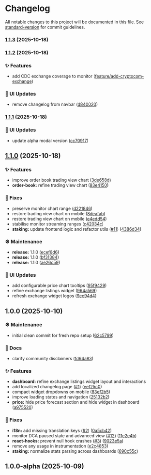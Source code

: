 # Changelog

All notable changes to this project will be documented in this file. See [standard-version](https://github.com/conventional-changelog/standard-version) for commit guidelines.

### [1.1.3](https://github.com/luzzo33/nos-plus-web/compare/v1.1.2...v1.1.3) (2025-10-18)

### [1.1.2](https://github.com/luzzo33/nos-plus-web/compare/v1.1.1...v1.1.2) (2025-10-18)

### ✨ Features

* add CDC exchange coverage to monitor ([feature/add-cryptocom-exchange](https://github.com/luzzo33/nos-plus-web/tree/feature/add-cryptocom-exchange))


### 🎨 UI Updates

* remove changelog from navbar ([d840020](https://github.com/luzzo33/nos-plus-web/commit/d84002087aa0e70a8d42d532769eba88f9c10048))

### [1.1.1](https://github.com/luzzo33/nos-plus-web/compare/v1.1.0...v1.1.1) (2025-10-18)


### 🎨 UI Updates

* update alpha modal version ([cc70917](https://github.com/luzzo33/nos-plus-web/commit/cc709171001542bee8ebb3fadc3d10a9b86afb41))

## [1.1.0](https://github.com/luzzo33/nos-plus-web/compare/v1.0.0...v1.1.0) (2025-10-18)


### ✨ Features

* improve order book trading view chart ([3de658d](https://github.com/luzzo33/nos-plus-web/commit/3de658d2054c71e57905c63ce560dd1eff38a8cc))
* **order-book:** refine trading view chart ([83e4150](https://github.com/luzzo33/nos-plus-web/commit/83e415073a1e47119412f3f60bfc387510531ebb))


### 🐞 Fixes

* preserve monitor chart range ([d221846](https://github.com/luzzo33/nos-plus-web/commit/d221846afa9a0ca5c43f45f68f60c5a8f3aac8c5))
* restore trading view chart on mobile ([8deafab](https://github.com/luzzo33/nos-plus-web/commit/8deafab660016a525d4bfebbc990c03cbdaf9cf0))
* restore trading view chart on mobile ([e4edd54](https://github.com/luzzo33/nos-plus-web/commit/e4edd549016d1e115586faed465f8a59fda3256c))
* stabilise monitor streaming ranges ([c42034c](https://github.com/luzzo33/nos-plus-web/commit/c42034ccd88cd89d5a73d84863a22719c19b3047))
* **staking:** update frontend logic and refactor utils ([#11](https://github.com/luzzo33/nos-plus-web/issues/11)) ([4386d34](https://github.com/luzzo33/nos-plus-web/commit/4386d344c95f285265899b04efd75e979847e507))


### ⚙️ Maintenance

* **release:** 1.1.0 ([ecef6d6](https://github.com/luzzo33/nos-plus-web/commit/ecef6d6a95ca4e8df8412c35c190b8d8322ffa85))
* **release:** 1.1.0 ([bf31384](https://github.com/luzzo33/nos-plus-web/commit/bf3138492fd9ce97c2daf8f1381def4696e47672))
* **release:** 1.1.0 ([ae26c59](https://github.com/luzzo33/nos-plus-web/commit/ae26c59ed2eb7f74978fdbfdbcbc46bef5f976c3))


### 🎨 UI Updates

* add configurable price chart tooltips ([95f9429](https://github.com/luzzo33/nos-plus-web/commit/95f9429431789d63209126ad8305709df4d12607))
* refine exchange listings widget ([964a569](https://github.com/luzzo33/nos-plus-web/commit/964a569b9edec39fd93a15f3a3f2087946cc1545))
* refresh exchange widget logos ([9cc94d4](https://github.com/luzzo33/nos-plus-web/commit/9cc94d492eafa283c2f6563c89bc9913fec98b1d))

## 1.0.0 (2025-10-10)


### ⚙️ Maintenance

* initial clean commit for fresh repo setup ([62c5799](https://github.com/luzzo33/nos-plus-web/commit/62c5799cf2711c991bef3e1c753af6a9418ad874))


### 📝 Docs

* clarify community disclaimers ([fd64a83](https://github.com/luzzo33/nos-plus-web/commit/fd64a8358e14df0233bb3bda261ae4e40521c9a6))


### ✨ Features

* **dashboard:** refine exchange listings widget layout and interactions
* add localized changelog page ([#1](https://github.com/luzzo33/nos-plus-web/issues/1)) ([eef25c0](https://github.com/luzzo33/nos-plus-web/commit/eef25c0d7f6774b4d6b218c96f554759dea7d0fa))
* compact widget dropdowns on mobile ([83ef2b5](https://github.com/luzzo33/nos-plus-web/commit/83ef2b51dc0a684a9fa763fc1fa08e6556d397a9))
* improve loading states and navigation ([25132b2](https://github.com/luzzo33/nos-plus-web/commit/25132b2a50575444b35d532650a4259d15529bbb))
* **price:** hide price forecast section and hide widget in dashboard ([a975520](https://github.com/luzzo33/nos-plus-web/commit/a975520cf89e5f2f7bb025dcfdba8d1f2da424c6))


### 🐞 Fixes

* **i18n:** add missing translation keys ([#2](https://github.com/luzzo33/nos-plus-web/issues/2)) ([0a5cb42](https://github.com/luzzo33/nos-plus-web/commit/0a5cb42c06e774279e00272bcd05a3632e4b7c20))
* monitor DCA paused state and advanced view ([#12](https://github.com/luzzo33/nos-plus-web/issues/12)) ([11e2e4b](https://github.com/luzzo33/nos-plus-web/commit/11e2e4be73613a7e3022f4698cfe0548cd48b2c2))
* **react-hooks:** prevent null hook crashes ([#3](https://github.com/luzzo33/nos-plus-web/issues/3)) ([9023e5a](https://github.com/luzzo33/nos-plus-web/commit/9023e5a2fc20cc9fd819a90c426ef358939b78fd))
* remove any usage in instrumentation ([e2c4853](https://github.com/luzzo33/nos-plus-web/commit/e2c48536cf4228b24bad86cc3f1099818add87fa))
* **staking:** normalize stats parsing across dashboards ([690c55c](https://github.com/luzzo33/nos-plus-web/commit/690c55c384ab751facaa9076a445a61e917bced9))

## 1.0.0-alpha (2025-10-09)
